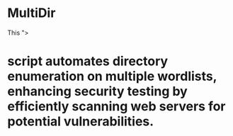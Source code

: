 # MultiDir
This "><h1>script automates directory enumeration on multiple wordlists, enhancing security testing by efficiently scanning web servers for potential vulnerabilities.

